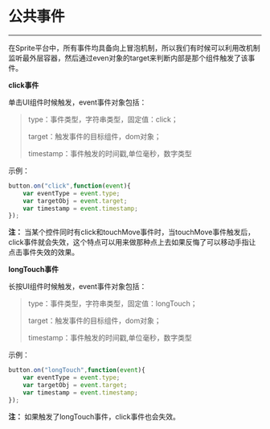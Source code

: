 # 公共事件

----------
  
在Sprite平台中，所有事件均具备向上冒泡机制，所以我们有时候可以利用改机制监听最外层容器，然后通过even对象的target来判断内部是那个组件触发了该事件。

**click事件**

单击UI组件时候触发，event事件对象包括：  

>   type：事件类型，字符串类型，固定值：click；
>   
>   target：触发事件的目标组件，dom对象；
>   
>   timestamp：事件触发的时间戳,单位毫秒，数字类型

示例：   

```javascript
button.on("click",function(event){
    var eventType = event.type;
    var targetObj = event.target;
    var timestamp = event.timestamp;
});

```

**注：**  当某个控件同时有click和touchMove事件时，当touchMove事件触发后，click事件就会失效，这个特点可以用来做那种点上去如果反悔了可以移动手指让点击事件失效的效果。


**longTouch事件**  

长按UI组件时候触发，event事件对象包括：  

>   type：事件类型，字符串类型，固定值：longTouch；  
>     
>  target：触发事件的目标组件，dom对象；  
>     
>  timestamp：事件触发的时间戳,单位毫秒，数字类型
 

示例：  

```javascript
button.on("longTouch",function(event){
    var eventType = event.type;
    var targetObj = event.target;
    var timestamp = event.timestamp;
});

```

**注：**  如果触发了longTouch事件，click事件也会失效。


 


